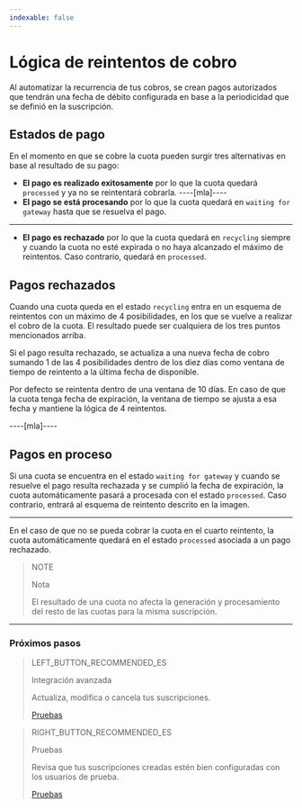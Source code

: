 ```yaml
---
indexable: false
---
```


# Lógica de reintentos de cobro

Al automatizar la recurrencia de tus cobros, se crean pagos autorizados que tendrán una fecha de débito configurada en base a la periodicidad que se definió en la suscripción. 

## Estados de pago
En el momento en que se cobre la cuota pueden surgir tres alternativas en base al resultado de su pago:

* __El pago es realizado exitosamente__ por lo que la cuota quedará `processed` y ya no se reintentará cobrarla. 
----[mla]----
* __El pago se está procesando__ por lo que la cuota quedará en `waiting for gateway` hasta que se resuelva el pago.
------------
* __El pago es rechazado__ por lo que la cuota quedará en `recycling` siempre y cuando la cuota no esté expirada o no haya alcanzado el máximo de reintentos. Caso contrario, quedará en `processed`.


## Pagos rechazados

Cuando una cuota queda en el estado `recycling` entra en un esquema de reintentos con un máximo de 4 posibilidades, en los que se vuelve a realizar el cobro de la cuota. El resultado puede ser cualquiera de los tres puntos mencionados arriba. 

Si el pago resulta rechazado, se actualiza a una nueva fecha de cobro sumando 1 de las 4 posibilidades dentro de los diez días como ventana de tiempo de reintento a la última fecha de disponible.

Por defecto se reintenta dentro de una ventana de 10 días. En caso de que la cuota tenga fecha de expiración, la ventana de tiempo se ajusta a esa fecha y mantiene la lógica de 4 reintentos.

----[mla]----

## Pagos en proceso

Si una cuota se encuentra en el estado `waiting for gateway` y cuando se resuelve el pago resulta rechazada y se cumplió la fecha de expiración, la cuota automáticamente pasará a procesada con el estado `processed`. Caso contrario, entrará al esquema de reintento descrito en la imagen.

------------

En el caso de que no se pueda cobrar la cuota en el cuarto reintento, la cuota automáticamente quedará en el estado `processed` asociada a un pago rechazado.

> NOTE
> 
> Nota
> 
> El resultado de una cuota no afecta la generación y procesamiento del resto de las cuotas para la misma suscripción.

------------
### Próximos pasos

> LEFT_BUTTON_RECOMMENDED_ES
>
> Integración avanzada
>
> Actualiza, modifica o cancela tus suscripciones.
>
> [Pruebas](http://www.mercadopago[FAKER][URL][DOMAIN]/developers/es/guides/online-payments/subscriptions/advenced-integration/)

> RIGHT_BUTTON_RECOMMENDED_ES
>
> Pruebas
>
> Revisa que tus suscripciones creadas estén bien configuradas con los usuarios de prueba. 
>
> [Pruebas](http://www.mercadopago[FAKER][URL][DOMAIN]/developers/es/guides/online-payments/subscriptions/testing/)
